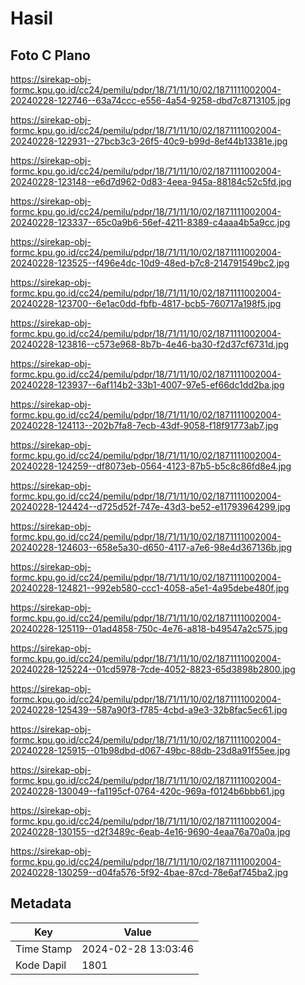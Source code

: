 # Hasil

## Foto C Plano

https://sirekap-obj-formc.kpu.go.id/cc24/pemilu/pdpr/18/71/11/10/02/1871111002004-20240228-122746--63a74ccc-e556-4a54-9258-dbd7c8713105.jpg

https://sirekap-obj-formc.kpu.go.id/cc24/pemilu/pdpr/18/71/11/10/02/1871111002004-20240228-122931--27bcb3c3-26f5-40c9-b99d-8ef44b13381e.jpg

https://sirekap-obj-formc.kpu.go.id/cc24/pemilu/pdpr/18/71/11/10/02/1871111002004-20240228-123148--e6d7d962-0d83-4eea-945a-88184c52c5fd.jpg

https://sirekap-obj-formc.kpu.go.id/cc24/pemilu/pdpr/18/71/11/10/02/1871111002004-20240228-123337--65c0a9b6-56ef-4211-8389-c4aaa4b5a9cc.jpg

https://sirekap-obj-formc.kpu.go.id/cc24/pemilu/pdpr/18/71/11/10/02/1871111002004-20240228-123525--f496e4dc-10d9-48ed-b7c8-214791549bc2.jpg

https://sirekap-obj-formc.kpu.go.id/cc24/pemilu/pdpr/18/71/11/10/02/1871111002004-20240228-123700--6e1ac0dd-fbfb-4817-bcb5-760717a198f5.jpg

https://sirekap-obj-formc.kpu.go.id/cc24/pemilu/pdpr/18/71/11/10/02/1871111002004-20240228-123816--c573e968-8b7b-4e46-ba30-f2d37cf6731d.jpg

https://sirekap-obj-formc.kpu.go.id/cc24/pemilu/pdpr/18/71/11/10/02/1871111002004-20240228-123937--6af114b2-33b1-4007-97e5-ef66dc1dd2ba.jpg

https://sirekap-obj-formc.kpu.go.id/cc24/pemilu/pdpr/18/71/11/10/02/1871111002004-20240228-124113--202b7fa8-7ecb-43df-9058-f18f91773ab7.jpg

https://sirekap-obj-formc.kpu.go.id/cc24/pemilu/pdpr/18/71/11/10/02/1871111002004-20240228-124259--df8073eb-0564-4123-87b5-b5c8c86fd8e4.jpg

https://sirekap-obj-formc.kpu.go.id/cc24/pemilu/pdpr/18/71/11/10/02/1871111002004-20240228-124424--d725d52f-747e-43d3-be52-e11793964299.jpg

https://sirekap-obj-formc.kpu.go.id/cc24/pemilu/pdpr/18/71/11/10/02/1871111002004-20240228-124603--658e5a30-d650-4117-a7e6-98e4d367136b.jpg

https://sirekap-obj-formc.kpu.go.id/cc24/pemilu/pdpr/18/71/11/10/02/1871111002004-20240228-124821--992eb580-ccc1-4058-a5e1-4a95debe480f.jpg

https://sirekap-obj-formc.kpu.go.id/cc24/pemilu/pdpr/18/71/11/10/02/1871111002004-20240228-125119--01ad4858-750c-4e76-a818-b49547a2c575.jpg

https://sirekap-obj-formc.kpu.go.id/cc24/pemilu/pdpr/18/71/11/10/02/1871111002004-20240228-125224--01cd5978-7cde-4052-8823-65d3898b2800.jpg

https://sirekap-obj-formc.kpu.go.id/cc24/pemilu/pdpr/18/71/11/10/02/1871111002004-20240228-125439--587a90f3-f785-4cbd-a9e3-32b8fac5ec61.jpg

https://sirekap-obj-formc.kpu.go.id/cc24/pemilu/pdpr/18/71/11/10/02/1871111002004-20240228-125915--01b98dbd-d067-49bc-88db-23d8a91f55ee.jpg

https://sirekap-obj-formc.kpu.go.id/cc24/pemilu/pdpr/18/71/11/10/02/1871111002004-20240228-130049--fa1195cf-0764-420c-969a-f0124b6bbb61.jpg

https://sirekap-obj-formc.kpu.go.id/cc24/pemilu/pdpr/18/71/11/10/02/1871111002004-20240228-130155--d2f3489c-6eab-4e16-9690-4eaa76a70a0a.jpg

https://sirekap-obj-formc.kpu.go.id/cc24/pemilu/pdpr/18/71/11/10/02/1871111002004-20240228-130259--d04fa576-5f92-4bae-87cd-78e6af745ba2.jpg


## Metadata

| Key        | Value               |
| ---------- | ------------------- |
| Time Stamp | 2024-02-28 13:03:46 |
| Kode Dapil | 1801                |



